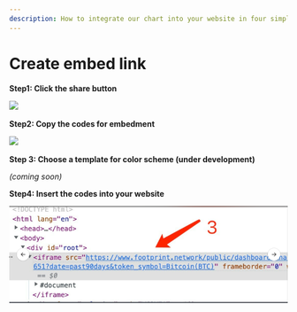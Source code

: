```yaml
---
description: How to integrate our chart into your website in four simple steps.
---
```


# Create embed link

**Step1: Click the share button**

![](<../../.gitbook/assets/0 (2)>)

**Step2: Copy the codes for embedment**

![](../../.gitbook/assets/1)

**Step 3: Choose a template for color scheme (under development)**

_(coming soon)_

**Step4: Insert the codes into your website**

![](<../../.gitbook/assets/2 (7)>)
